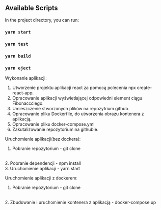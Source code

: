 ## Available Scripts

In the project directory, you can run:

### `yarn start`
### `yarn test`
### `yarn build`
### `yarn eject`

Wykonanie aplikacji:
1. Utworzenie projektu aplikacji react za pomocą polecenia npx create-react-app.
2. Opracowanie aplikacji wyświetlającej odpowiedni element ciągu Fibonaccciego.
3. Umieszczenie stworzonych plików na repozytrium github.
4. Opracowanie pliku Dockerfile, do utworzenia obrazu kontenera z aplikacją.
5. Opracowanie pliku docker-compose.yml
6. Zakutalizowanie repozytorium na githubie.

Uruchomienie aplikacji(bez dockera):
</br>
1. Pobranie repozytorium - git clone
</br>
2. Pobranie dependencji - npm install
</br>
3. Uruchomienie aplikacji - yarn start


Uruchomienie aplikacji z dockerem:
</br>
1. Pobranie repozytorium - git clone
</br>
2. Zbudowanie i uruchomienie kontenera z aplikacją - docker-compose up

